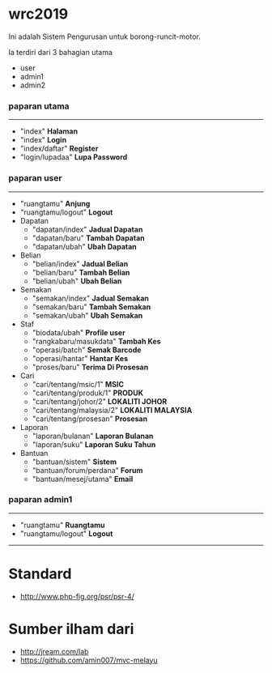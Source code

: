 # wrc2019
Ini adalah Sistem Pengurusan untuk borong-runcit-motor.

Ia terdiri dari 3 bahagian utama
* user
* admin1
* admin2

### paparan utama
___
* "index" **Halaman**
* "index" **Login**
* "index/daftar" **Register**
* "login/lupadaa" **Lupa Password**

### paparan user
___
* "ruangtamu" **Anjung**
* "ruangtamu/logout" **Logout**
* Dapatan
  * "dapatan/index" **Jadual Dapatan**
  * "dapatan/baru" **Tambah Dapatan**
  * "dapatan/ubah" **Ubah Dapatan**
* Belian
  * "belian/index" **Jadual Belian**
  * "belian/baru" **Tambah Belian**
  * "belian/ubah" **Ubah Belian**
* Semakan
  * "semakan/index" **Jadual Semakan**
  * "semakan/baru" **Tambah Semakan**
  * "semakan/ubah" **Ubah Semakan**
* Staf
  * "biodata/ubah" **Profile user**
  * "rangkabaru/masukdata" **Tambah Kes**
  * "operasi/batch" **Semak Barcode**
  * "operasi/hantar" **Hantar Kes**
  * "proses/baru" **Terima Di Prosesan**
* Cari
  * "cari/tentang/msic/1" **MSIC**
  * "cari/tentang/produk/1" **PRODUK**
  * "cari/tentang/johor/2" **LOKALITI JOHOR**
  * "cari/tentang/malaysia/2" **LOKALITI MALAYSIA**
  * "cari/tentang/prosesan" **Prosesan**
* Laporan
  * "laporan/bulanan" **Laporan Bulanan**
  * "laporan/suku" **Laporan Suku Tahun**
* Bantuan
  * "bantuan/sistem" **Sistem**
  * "bantuan/forum/perdana" **Forum**
  * "bantuan/mesej/utama" **Email**

### paparan admin1
___
* "ruangtamu" **Ruangtamu**
* "ruangtamu/logout" **Logout**

___
# Standard
* http://www.php-fig.org/psr/psr-4/

# Sumber ilham dari
* http://jream.com/lab
* https://github.com/amin007/mvc-melayu
